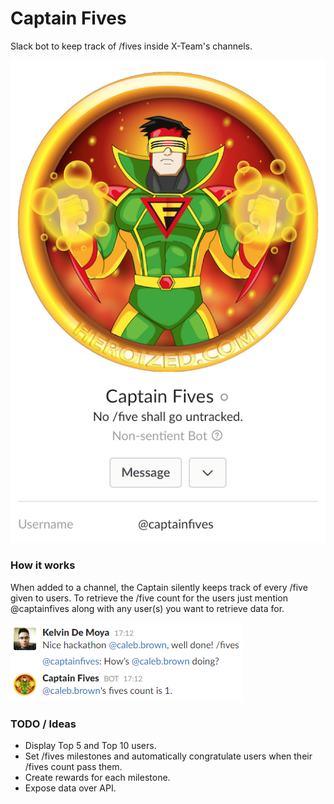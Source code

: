 # Captain Fives

Slack bot to keep track of /fives inside X-Team's channels.

![Captain Fives](/assets/captainOnSlack.png)

### How it works

When added to a channel, the Captain silently keeps track of every /five given to users.
To retrieve the /five count for the users just mention @captainfives along with any user(s) you want to retrieve data for.

![Captain in Action](/assets/captainInAction.png)

### TODO / Ideas

- Display Top 5 and Top 10 users.
- Set /fives milestones and automatically congratulate users when their /fives count pass them.
- Create rewards for each milestone.
- Expose data over API.
